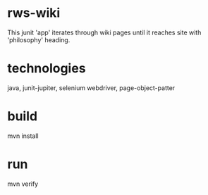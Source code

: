 # rws-wiki
This junit 'app' iterates through wiki pages until it reaches site with 'philosophy' heading.

# technologies
java, junit-jupiter, selenium webdriver, page-object-patter

# build
mvn install

# run
mvn verify
